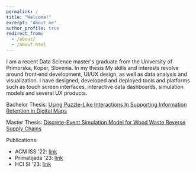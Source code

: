 ```yaml
---
permalink: /
title: "Welcome!"
excerpt: "About me"
author_profile: true
redirect_from: 
  - /about/
  - /about.html
---
```


I am a recent Data Science master's graduate from the University of Primorska, Koper, Slovenia. In my thesis My skills and interests revolve around front‑end
development, UI/UX design, as well as data analysis and visualization. I have designed, developed and deployed tools and platforms such as
touch screen interfaces, interactive data dashboards, simulation models and several UX products.

Bachelor Thesis: [Using Puzzle-Like Interactions In Supporting Information Retention in Digital Maps](https://coachzer.github.io/images/BSc_Thesis_2023_NikolaKovacevic.pdf)

Master Thesis: [Discrete-Event Simulation Model for Wood Waste Reverse Supply Chains](https://coachzer.github.io/images/MSc_Thesis_2025_NikolaKovacevic.pdf)

Publications:
  - ACM ISS '22: [link](https://coachzer.github.io/images/ISS_2022_Nikola_Poster_Paper.pdf)
  - Primatijada '23: [link](https://coachzer.github.io/images/Primatijada_2023_Nikola.pdf)
  - HCI SI '23: [link](https://coachzer.github.io/images/HCI_SI_2023_Nikola.pdf)

